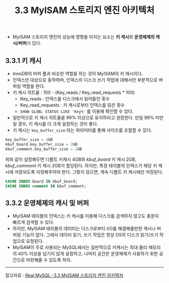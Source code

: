 ﻿---
layout: post
title: 3.3 MyISAM 스토리지 엔진 아키텍처
categories: [database]
tags: [database, mysql]
description: MySQL 서버의 전반적인 구조
fullview: false
comments: true
---

* MyISAM 스토리지 엔진의 성능에 영향을 미치는 요소는 **키 캐시**와 **운영체제의 캐시/버퍼**가 있다.


## 3.3.1 키 캐시
* InnoDB의 버퍼 풀과 비슷한 역할을 하는 것이 MyISAM의 키 캐시이다.
* 인덱스만 대상으로 동작하며, 인덱스의 디스크 쓰기 작업에 대해서만 부분적으로 버퍼링 역할을 한다.
* 키 캐시 히트율 : 100 - (Key_reads / Key_read_requests * 100) 
	* Key_reads  : 인덱스를 디스크에서 읽어들인 횟수
	* Key_read_requests : 키 캐시로부터 인덱스를 읽은 횟수
	* `SHOW GLOBL STATUS LIKE 'Key%'` 를 이용해 확인할 수 있다.
* 일반적으로 키 캐시 히트율을 99% 이상으로 유지하라고 권장한다. 만일 99% 미만일 경우, 키 캐시를 더 크게 설정하는 것이 좋다.
* 키 캐시는 `key_buffer_size` 라는 파라미터를 통해 사이즈를 조절할 수 있다.

```sql
key_buffer_size = 4GB
kbuf_board.key_buffer_size = 2GB
kbuf_comment.key_buffer_size = 2GB
```

위와 같이 설정해두면 디폴트 키캐시 4GB와 *kbuf_board* 키 캐시 2GB, *kbuf_comment* 키 캐시 2GB가 할당된다. 하지만, 특정 테이블의 인덱스가 해당 키 캐시에 저장되도록 지정해주어야 한다. 그렇지 않으면, 계속 디폴트 키 캐시에만 저장된다.

```SQL
CACHE INDEX board IN kbuf_board;
CACHE INDEX comment IN kbuf_comment;
```


## 3.3.2 운영체제의 캐시 및 버퍼
* MyISAM 테이블의 인덱스는 키 캐시를 이용해 디스크를 검색하지 않고도 충분히 빠르게 검색할 수 있다.
* 하지만, MyISAM 테이블의 데이터는 디스크로부터 I/O를 해결해줄만한 캐시나 버퍼링 기능이 없다. 그래서 데이터 읽기, 쓰기 작업은 항상 OS의 디스크 읽기/쓰기 작업으로 요청된다.
* MyISAM이 주로 사용되는 MySQL에서는 일반적으로 키캐시는 최대 물리 메모리의 40% 이상을 넘기지 않게 설정하고, 나머지 공간은 운영체제가 사용하기 위한 공간으로 마련해줄 수 있도록 하자.

***
참고자료 : 
[Real MySQL -3.3 MyISAM 스토리지 엔진 아키텍처](http://www.yes24.com/Product/Goods/6960931)
